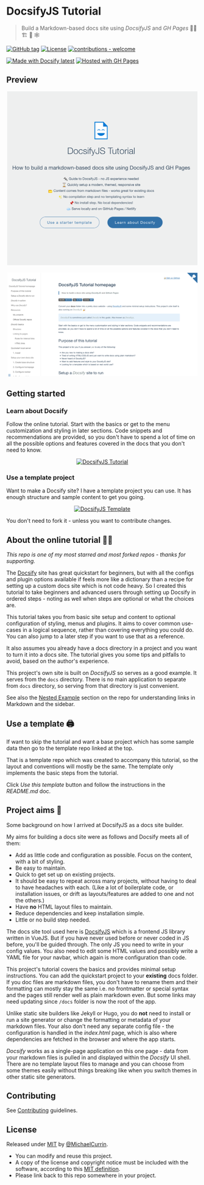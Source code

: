 # DocsifyJS Tutorial
> Build a Markdown-based docs site using _DocsifyJS_ and _GH Pages_ 👩‍🏫 🏗 📒 🕸

[![GitHub tag](https://img.shields.io/github/tag/MichaelCurrin/docsify-js-tutorial?color=3271a8)](https://GitHub.com/MichaelCurrin/docsify-js-tutorial/tags/)
[![License](https://img.shields.io/badge/License-MIT-3271a8)](#license)
[![contributions - welcome](https://img.shields.io/badge/contributions-welcome-3271a8)](/CONTRIBUTING.md)

[![Made with Docsify latest](https://img.shields.io/npm/v/docsify?label=docsify&color=3271a8)](https://docsify.js.org/ "Go to Docsify homepage")
[![Hosted with GH Pages](https://img.shields.io/badge/Hosted_with-GitHub_Pages-3271a8?logo=github&logoColor=white)](https://pages.github.com/ "Go to GitHub Pages docs")


## Preview

<div align="center">
    <a href="https://michaelcurrin.github.io/docsify-js-tutorial/">
        <img src="/sample-1.png" alt="Sample screenshot" title="Sample screenshot" width="500" />
    </a>
    <br>
    <br>
    <a href="https://michaelcurrin.github.io/docsify-js-tutorial/">
        <img src="/sample-2.png" alt="Sample screenshot" title="Sample screenshot" width="500" />
    </a>
</div>


## Getting started

### Learn about Docsify

Follow the online tutorial. Start with the basics or get to the menu customization and styling in later sections. Code snippets and recommendations are provided, so you don't have to spend a lot of time on all the possible options and features covered in the docs that you don't need to know.

<div align="center">

[![DocsifyJS Tutorial](https://img.shields.io/badge/View-Tutorial-2ea44f?style=for-the-badge)](https://michaelcurrin.github.io/docsify-js-tutorial/)

</div>

### Use a template project

Want to make a Docsify site? I have a template project you can use. It has enough structure and sample content to get you going.

<div align="center">

[![DocsifyJS Template](https://img.shields.io/badge/Generate-Use_Template-3271a8?style=for-the-badge)](https://michaelcurrin.github.io/docsify-js-template/)

</div>

You don't need to fork it - unless you want to contribute changes.


## About the online tutorial 👩‍🏫

_This repo is one of my most starred and most forked repos - thanks for supporting._

The [Docsify](https://docsify.js.org/#/) site has great quickstart for beginners, but with all the configs and plugin options available if feels more like a dictionary than a recipe for setting up a custom docs site which is not code heavy. So I created this tutorial to take beginners and advanced users through setting up Docsify in ordered steps - noting as well when steps are optional or what the choices are.

This tutorial takes you from basic site setup and content to optional configuration of styling, menus and plugins. It aims to cover common use-cases in a logical sequence, rather than covering everything you could do. You can also jump to a later step if you want to use that as a reference.

It also assumes you already have a docs directory in a project and you want to turn it into a docs site. The tutorial gives you some tips and pitfalls to avoid, based on the author's experience.

This project's own site is built on _DocsifyJS_ so serves as a good example. It serves from the `docs` directory. There is no main application to separate from `docs` directory, so serving from that directory is just convenient.

See also the [Nested Example](/nested-example/README.md) section on the repo for understanding links in Markdown and the sidebar.


## Use a template 🖨️

If want to skip the tutorial and want a base project which has some sample data then go to the template repo linked at the top.

That is a template repo which was created to accompany this tutorial, so the layout and conventions will mostly be the same. The template only implements the basic steps from the tutorial.

Click _Use this template_ button and follow the instructions in the _README.md_ doc.


## Project aims 🎯

Some background on how I arrived at DocsifyJS as a docs site builder.

My aims for building a docs site were as follows and Docsify meets all of them:

- Add as little code and configuration as possible. Focus on the content, with a bit of styling.
- Be easy to maintain.
- Quick to get set up on existing projects.
- It should be easy to repeat across many projects, without having to deal to have headaches with each. (Like a lot of boilerplate code, or installation issues, or drift as layouts/features are added to one and not the others.)
- Have **no** HTML layout files to maintain.
- Reduce dependencies and keep installation simple.
- Little or no build step needed.

The docs site tool used here is [DocsifyJS](https://docsify.js.org/) which is a frontend JS library written in VueJS. But if you have never used before or never coded in JS before, you'll be guided through. The only JS you need to write in your config values. You also need to edit some HTML values and possibly write a YAML file for your navbar, which again is more configuration than code.

This project's tutorial covers the basics and provides minimal setup instructions. You can add the quickstart project to your **existing** docs folder. If you doc files are markdown files, you don't have to rename them and their formatting can mostly stay the same i.e. no frontmatter or special syntax and the pages still render well as plain markdown even. But some links may need updating since `/docs` folder is now the root of the app.

Unlike static site builders like Jekyll or Hugo, you do **not** need to install or run a site generator or change the formatting or metadata of your markdown files. Your also don't need any separate config file - the configuration is handled in the _index.html_ page, which is also where dependencies are fetched in the browser and where the app starts.

_Docsify_ works as a single-page application on this one page - data from your markdown files is pulled in and displayed within the _Docsify_ UI shell. There are no template layout files to manage and you can choose from some themes easily without things breaking like when you switch themes in other static site generators.


## Contributing

See [Contributing](/CONTRIBUTING.md) guidelines.


## License

Released under [MIT](/LICENSE) by [@MichaelCurrin](https://github.com/MichaelCurrin).

- You can modify and reuse this project.
- A copy of the license and copyright notice must be included with the software, according to this [MIT definition](https://choosealicense.com/licenses/#mit).
- Please link back to this repo somewhere in your project.
